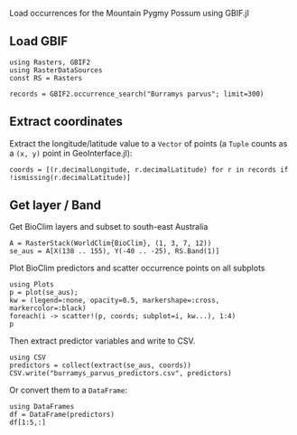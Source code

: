 Load occurrences for the Mountain Pygmy Possum using GBIF.jl

## Load GBIF

````@example gbif
using Rasters, GBIF2
using RasterDataSources
const RS = Rasters
````

````@example gbif
records = GBIF2.occurrence_search("Burramys parvus"; limit=300)
````

## Extract coordinates

Extract the longitude/latitude value to a `Vector` of points
(a `Tuple` counts as a `(x, y)` point in GeoInterface.jl):

````@example gbif
coords = [(r.decimalLongitude, r.decimalLatitude) for r in records if !ismissing(r.decimalLatitude)]
````

## Get layer / Band
Get BioClim layers and subset to south-east Australia

````@example gbif
A = RasterStack(WorldClim{BioClim}, (1, 3, 7, 12))
se_aus = A[X(138 .. 155), Y(-40 .. -25), RS.Band(1)]
````
Plot BioClim predictors and scatter occurrence points on all subplots

````@example gbif
using Plots
p = plot(se_aus);
kw = (legend=:none, opacity=0.5, markershape=:cross, markercolor=:black)
foreach(i -> scatter!(p, coords; subplot=i, kw...), 1:4)
p
````

Then extract predictor variables and write to CSV.
````@example gbif
using CSV
predictors = collect(extract(se_aus, coords))
CSV.write("burramys_parvus_predictors.csv", predictors)
````

Or convert them to a `DataFrame`:

````@example gbif
using DataFrames
df = DataFrame(predictors)
df[1:5,:]
````